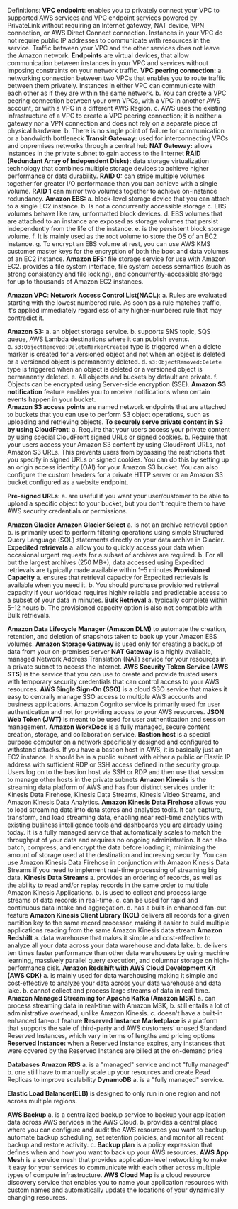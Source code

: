 Definitions:
**VPC endpoint**:
    enables you to privately connect your VPC to supported AWS services and VPC endpoint services powered by PrivateLink without requiring an Internet gateway, NAT device, VPN connection, or
    AWS Direct Connect connection. 
    Instances in your VPC do not require public IP addresses to communicate with resources in the service. Traffic between your VPC and the other services does not leave the Amazon network.
**Endpoints** are virtual devices, that allow communication between instances in your VPC and services without imposing constraints on your network traffic.
**VPC peering connection:**
    a. networking connection between two VPCs that enables you to route traffic between them privately. Instances in either VPC can communicate with each other as if they are within the same network. 
    b. You can create a VPC peering connection between your own VPCs, with a VPC in another AWS account, or with a VPC in a different AWS Region.
    c. AWS uses the existing infrastructure of a VPC to create a VPC peering connection; it is neither a gateway nor a VPN connection and does not rely on a separate piece of physical hardware. 
    b. There is no single point of failure for communication or a bandwidth bottleneck
**Transit Gateway:** used for interconnecting VPCs and onpremises networks through a central hub
**NAT Gateway:** allows instances in the private subnet to gain access to the Internet
**RAID (Redundant Array of Independent Disks):** data storage virtualization technology that combines multiple storage devices to achieve higher performance or data durability. 
**RAID 0:** can stripe multiple volumes together for greater I/O performance than you can achieve with a single volume. 
**RAID 1** can mirror two volumes together to achieve on-instance redundancy.
**Amazon EBS:** 
    a. block-level storage device that you can attach to a single EC2 instance. 
    b. Is not a concurrently accessible storage
	c. EBS volumes behave like raw, unformatted block devices. 
	d. EBS volumes that are attached to an instance are exposed as storage volumes that persist independently from the life of the instance.
	e. is the persistent block storage volume. 
	f. It is mainly used as the root volume to store the OS of an EC2 instance. 
	g. To encrypt an EBS volume at rest, you can use AWS KMS customer master keys for the encryption of both the boot and data volumes of an EC2 instance.
**Amazon EFS:**
    file storage service for use with Amazon EC2. 
    provides a file system interface, file system access semantics (such as strong consistency and file locking), and concurrently-accessible storage for up to thousands of Amazon EC2 instances. 

**Amazon VPC**:
**Network Access Control List(NACL)**:
	a. Rules are evaluated starting with the lowest numbered rule. As soon as a rule matches traffic, it's applied immediately regardless of any higher-numbered rule that may contradict it.

**Amazon S3:** 
	a. an object storage service.
	b. supports SNS topic, SQS queue, AWS Lambda destinations where it can publish events.	
	c. `s3:ObjectRemoved:DeleteMarkerCreated` type is triggered when a delete marker is created for a versioned object and not when an object is deleted or a versioned object is permanently deleted.
	d. `s3:ObjectRemoved:Delete` type is triggered when an object is deleted or a versioned object is permanently deleted.
	e. All objects and buckets by default are private. 
	f. Objects can be encrypted using Server-side encryption (SSE).
**Amazon S3 notification** feature enables you to receive notifications when certain events happen in your bucket.	
**Amazon S3 access points** are named network endpoints that are attached to buckets that you can use to perform S3 object operations, such as uploading and retrieving objects.
**To securely serve private content in S3 by using CloudFront**:
	a. Require that your users access your private content by using special CloudFront signed URLs or signed cookies.
	b. Require that your users access your Amazon S3 content by using CloudFront URLs, not Amazon S3 URLs. This prevents users from bypassing the restrictions that you specify in signed URLs or signed cookies. You can do this by setting up an origin access identity (OAI) for your Amazon S3 bucket. You can also configure the custom headers for a private HTTP server or an Amazon S3 bucket configured as a website endpoint.

**Pre-signed URLs**: 
	a. are useful if you want your user/customer to be able to upload a specific object to your bucket, but you don't require them to have AWS security credentials or permissions.

**Amazon Glacier** 
**Amazon Glacier Select** 
	a. is not an archive retrieval option 
	b. is primarily used to perform filtering operations using simple Structured Query Language (SQL) statements directly on your data archive in Glacier.
**Expedited retrievals** 
	a. allow you to quickly access your data when occasional urgent requests for a subset of archives are required.
	b. For all but the largest archives (250 MB+), data accessed using Expedited retrievals are typically made available within 1–5 minutes
**Provisioned Capacity** 
	a. ensures that retrieval capacity for Expedited retrievals is available when you need it.
	b. You should purchase provisioned retrieval capacity if your workload requires highly reliable and predictable access to a subset of your data in minutes. 
**Bulk Retrieval** 
	a. typically complete within 5–12 hours
	b. The provisioned capacity option is also not compatible with Bulk retrievals.

**Amazon Data Lifecycle Manager (Amazon DLM)** to automate the creation, retention, and deletion of snapshots taken to back up your Amazon EBS volumes. 
**Amazon Storage Gateway** is used only for creating a backup of data from your on-premises server
**NAT Gateway** is a highly available, managed Network Address Translation (NAT) service for your resources in a private subnet to access the Internet. 
**AWS Security Token Service (AWS STS)** is the service that you can use to create and provide trusted users with temporary security credentials that can control access to your AWS resources. 
**AWS Single Sign-On (SSO)** is a cloud SSO service that makes it easy to centrally manage SSO access to multiple AWS accounts and business applications.
Amazon Cognito service is primarily used for user authentication and not for providing access to your AWS resources. 
**JSON Web Token (JWT)** is meant to be used for user authentication and session management.
**Amazon WorkDocs** is a fully managed, secure content creation, storage, and collaboration service.
**Bastion host** is a special purpose computer on a network specifically designed and configured to withstand attacks. If you have a bastion host in AWS, it is basically just an EC2 instance. It should be in a public subnet with either a public or Elastic IP address with sufficient RDP or SSH access defined in the security group. Users log on to the bastion host via SSH or RDP and then use that session to manage other hosts in the private subnets
**Amazon Kinesis** is the streaming data platform of AWS and has four distinct services under it: Kinesis Data Firehose, Kinesis Data Streams, Kinesis Video Streams, and Amazon Kinesis Data Analytics.
**Amazon Kinesis Data Firehose** allows you to load streaming data into data stores and analytics tools. It can capture, transform, and load streaming data, enabling near real-time analytics with existing business intelligence tools and dashboards you are already using today. It is a fully managed service that automatically scales to match the throughput of your data and requires no ongoing administration. It can also batch, compress, and encrypt the data before loading it, minimizing the amount of storage used at the destination and increasing security. You can use Amazon Kinesis Data Firehose in conjunction with Amazon Kinesis Data Streams if you need to implement real-time processing of streaming big data. 
**Kinesis Data Streams** 
	a. provides an ordering of records, as well as the ability to read and/or replay records in the same order to multiple Amazon Kinesis Applications.
	b. is used to collect and process large streams of data records in real-time. 
	c. can be used for rapid and continuous data intake and aggregation.
	d. has a built-in enhanced fan-out feature
**Amazon Kinesis Client Library (KCL)** delivers all records for a given partition key to the same record processor, making it easier to build multiple applications reading from the same Amazon Kinesis data stream
**Amazon Redshift** 
	a. data warehouse that makes it simple and cost-effective to analyze all your data across your data warehouse and data lake. 
	b. delivers ten times faster performance than other data warehouses by using machine learning, massively parallel query execution, and columnar storage on high-performance disk.
**Amazon Redshift with AWS Cloud Development Kit (AWS CDK)** 
	a. is mainly used for data warehousing making it simple and cost-effective to analyze your data across your data warehouse and data lake. 
	b. cannot collect and process large streams of data in real-time. 
**Amazon Managed Streaming for Apache Kafka (Amazon MSK)** 
	a. can process streaming data in real-time with Amazon MSK, 
	b. still entails a lot of administrative overhead, unlike Amazon Kinesis. 
	c. doesn't have a built-in enhanced fan-out feature
**Reserved Instance Marketplace** is a platform that supports the sale of third-party and AWS customers' unused Standard Reserved Instances, which vary in terms of lengths and pricing options
**Reserved Instance:** when a Reserved Instance expires, any instances that were covered by the Reserved Instance are billed at the on-demand price

**Databases**
**Amazon RDS** 
	a. is a "managed" service and not "fully managed"
	b. one still have to manually scale up your resources and create Read Replicas to improve scalability
**DynamoDB** 
	a. is a "fully managed" service.

**Elastic Load Balancer(ELB)** 
	is designed to only run in one region and not across multiple regions.	

**AWS Backup** 
	a. is a centralized backup service to backup your application data across AWS services in the AWS Cloud.
	b. provides a central place where you can configure and audit the AWS resources you want to backup, automate backup scheduling, set retention policies, and monitor all recent backup and restore activity.
	c. **Backup plan** is a policy expression that defines when and how you want to back up your AWS resources.	
**AWS App Mesh** is a service mesh that provides application-level networking to make it easy for your services to communicate with each other across multiple types of compute infrastructure.	
**AWS Cloud Map** is a cloud resource discovery service that enables you to name your application resources with custom names and automatically update the locations of your dynamically changing resources.